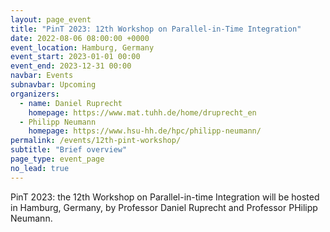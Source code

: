 ```yaml
---
layout: page_event
title: "PinT 2023: 12th Workshop on Parallel-in-Time Integration"
date: 2022-08-06 08:00:00 +0000
event_location: Hamburg, Germany
event_start: 2023-01-01 00:00
event_end: 2023-12-31 00:00
navbar: Events
subnavbar: Upcoming
organizers:
  - name: Daniel Ruprecht 
    homepage: https://www.mat.tuhh.de/home/druprecht_en
  - Philipp Neumann
    homepage: https://www.hsu-hh.de/hpc/philipp-neumann/
permalink: /events/12th-pint-workshop/
subtitle: "Brief overview"
page_type: event_page
no_lead: true
---
```


PinT 2023: the 12th Workshop on Parallel-in-time Integration will be hosted in Hamburg, Germany, by Professor Daniel Ruprecht and Professor PHilipp Neumann.



